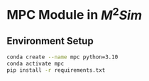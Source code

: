 # MPC Module in $M^2Sim$

## Environment Setup
```sh
conda create --name mpc python=3.10
conda activate mpc
pip install -r requirements.txt
```

